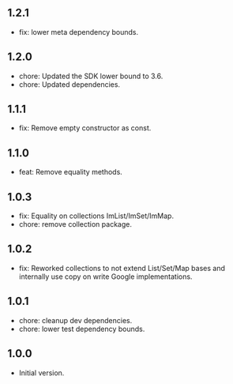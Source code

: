 ## 1.2.1
- fix: lower meta dependency bounds.

## 1.2.0
- chore: Updated the SDK lower bound to 3.6.
- chore: Updated dependencies.

## 1.1.1
- fix: Remove empty constructor as const.

## 1.1.0
- feat: Remove equality methods.

## 1.0.3
- fix: Equality on collections ImList/ImSet/ImMap.
- chore: remove collection package.

## 1.0.2
- fix: Reworked collections to not extend List/Set/Map bases and internally use copy on write Google implementations.

## 1.0.1
- chore: cleanup dev dependencies.
- chore: lower test dependency bounds.

## 1.0.0
- Initial version.